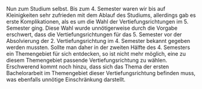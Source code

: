 Nun zum Studium selbst. Bis zum 4. Semester waren wir bis auf Kleinigkeiten sehr zufrieden mit dem Ablauf des Studiums, allerdings gab es erste Komplikationen, als es um die Wahl der Vertiefungsrichtungen im 5. Semester ging. Diese Wahl wurde unnötigerweise durch die Vorgabe erschwert, dass die Vertiefungsrichtungen für das 5. Semester vor der Absolvierung der 2. Vertiefungsrichtung im 4. Semester bekannt gegeben werden mussten. Sollte man daher in der zweiten Hälfte des 4. Semesters ein Themengebiet für sich entdecken, so ist nicht mehr möglich, eine zu diesem Themengebiet passende Vertiefungsrichtung zu wählen. Erschwerend kommt noch hinzu, dass sich das Thema der ersten Bachelorarbeit im Themengebiet dieser Vertiefungsrichtung befinden muss, was ebenfalls unnötige Einschränkung darstellt. 